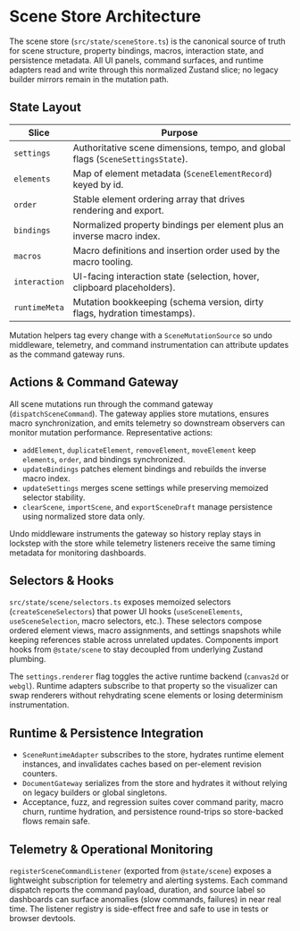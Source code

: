 # Scene Store Architecture

The scene store (`src/state/sceneStore.ts`) is the canonical source of truth for scene structure, property bindings, macros, interaction state, and persistence metadata. All UI panels, command surfaces, and runtime adapters read and write through this normalized Zustand slice; no legacy builder mirrors remain in the mutation path.

## State Layout
| Slice | Purpose |
| --- | --- |
| `settings` | Authoritative scene dimensions, tempo, and global flags (`SceneSettingsState`). |
| `elements` | Map of element metadata (`SceneElementRecord`) keyed by id. |
| `order` | Stable element ordering array that drives rendering and export. |
| `bindings` | Normalized property bindings per element plus an inverse macro index. |
| `macros` | Macro definitions and insertion order used by the macro tooling. |
| `interaction` | UI-facing interaction state (selection, hover, clipboard placeholders). |
| `runtimeMeta` | Mutation bookkeeping (schema version, dirty flags, hydration timestamps). |

Mutation helpers tag every change with a `SceneMutationSource` so undo middleware, telemetry, and command instrumentation can attribute updates as the command gateway runs.

## Actions & Command Gateway
All scene mutations run through the command gateway (`dispatchSceneCommand`). The gateway applies store mutations, ensures macro synchronization, and emits telemetry so downstream observers can monitor mutation performance. Representative actions:

- `addElement`, `duplicateElement`, `removeElement`, `moveElement` keep `elements`, `order`, and bindings synchronized.
- `updateBindings` patches element bindings and rebuilds the inverse macro index.
- `updateSettings` merges scene settings while preserving memoized selector stability.
- `clearScene`, `importScene`, and `exportSceneDraft` manage persistence using normalized store data only.

Undo middleware instruments the gateway so history replay stays in lockstep with the store while telemetry listeners receive the same timing metadata for monitoring dashboards.

## Selectors & Hooks
`src/state/scene/selectors.ts` exposes memoized selectors (`createSceneSelectors`) that power UI hooks (`useSceneElements`, `useSceneSelection`, macro selectors, etc.). These selectors compose ordered element views, macro assignments, and settings snapshots while keeping references stable across unrelated updates. Components import hooks from `@state/scene` to stay decoupled from underlying Zustand plumbing.

The `settings.renderer` flag toggles the active runtime backend (`canvas2d` or `webgl`). Runtime adapters
subscribe to that property so the visualizer can swap renderers without rehydrating scene elements or losing
determinism instrumentation.

## Runtime & Persistence Integration
- `SceneRuntimeAdapter` subscribes to the store, hydrates runtime element instances, and invalidates caches based on per-element revision counters.
- `DocumentGateway` serializes from the store and hydrates it without relying on legacy builders or global singletons.
- Acceptance, fuzz, and regression suites cover command parity, macro churn, runtime hydration, and persistence round-trips so store-backed flows remain safe.

## Telemetry & Operational Monitoring
`registerSceneCommandListener` (exported from `@state/scene`) exposes a lightweight subscription for telemetry and alerting systems. Each command dispatch reports the command payload, duration, and source label so dashboards can surface anomalies (slow commands, failures) in near real time. The listener registry is side-effect free and safe to use in tests or browser devtools.
